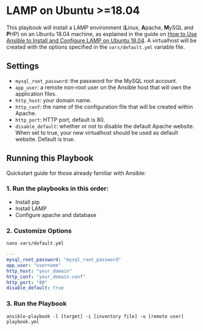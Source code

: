 # LAMP on Ubuntu >=18.04

This playbook will install a LAMP environment (**L**inux, **A**pache, **M**ySQL and **P**HP) on an Ubuntu 18.04 machine, as explained in the guide on [How to Use Ansible to Install and Configure LAMP on Ubuntu 18.04](#). A virtualhost will be created with the options specified in the `vars/default.yml` variable file.

## Settings

- `mysql_root_password`: the password for the MySQL root account.
- `app_user`: a remote non-root user on the Ansible host that will own the application files.
- `http_host`: your domain name.
- `http_conf`: the name of the configuration file that will be created within Apache.
- `http_port`: HTTP port, default is 80.
- `disable_default`: whether or not to disable the default Apache website. When set to true, your new virtualhost should be used as default website. Default is true.


## Running this Playbook

Quickstart guide for those already familiar with Ansible:

### 1. Run the playbooks in this order:
- Install pip
- Install LAMP
- Configure apache and database

### 2. Customize Options

```shell
nano vars/default.yml
```

```yml
---
mysql_root_password: "mysql_root_password"
app_user: "username"
http_host: "your_domain"
http_conf: "your_domain.conf"
http_port: "80"
disable_default: true
```

### 3. Run the Playbook

```command
ansible-playbook -l [target] -i [inventory file] -u [remote user] playbook.yml
```

